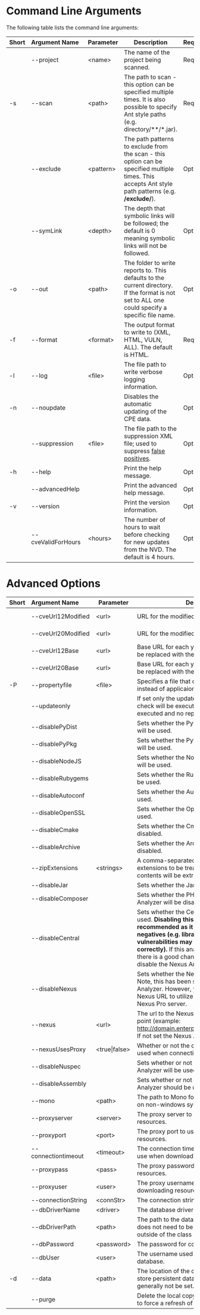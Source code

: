 Command Line Arguments
======================

The following table lists the command line arguments:

Short  | Argument&nbsp;Name&nbsp;&nbsp; | Parameter       | Description | Requirement
-------|-----------------------|-----------------|-------------|------------
       | \-\-project           | \<name\>        | The name of the project being scanned. | Required
 \-s   | \-\-scan              | \<path\>        | The path to scan \- this option can be specified multiple times. It is also possible to specify Ant style paths (e.g. directory/**/*.jar). | Required
       | \-\-exclude           | \<pattern\>     | The path patterns to exclude from the scan \- this option can be specified multiple times. This accepts Ant style path patterns (e.g. **/exclude/**). | Optional
       | \-\-symLink           | \<depth\>       | The depth that symbolic links will be followed; the default is 0 meaning symbolic links will not be followed. | Optional
 \-o   | \-\-out               | \<path\>        | The folder to write reports to. This defaults to the current directory. If the format is not set to ALL one could specify a specific file name. | Optional
 \-f   | \-\-format            | \<format\>      | The output format to write to (XML, HTML, VULN, ALL). The default is HTML. | Required
 \-l   | \-\-log               | \<file\>        | The file path to write verbose logging information. | Optional
 \-n   | \-\-noupdate          |                 | Disables the automatic updating of the CPE data. | Optional
       | \-\-suppression       | \<file\>        | The file path to the suppression XML file; used to suppress [false positives](../general/suppression.html). | Optional
 \-h   | \-\-help              |                 | Print the help message. | Optional
       | \-\-advancedHelp      |                 | Print the advanced help message. | Optional
 \-v   | \-\-version           |                 | Print the version information. | Optional
       | \-\-cveValidForHours  | \<hours\>       | The number of hours to wait before checking for new updates from the NVD. The default is 4 hours. | Optional


Advanced Options
================
Short  | Argument&nbsp;Name&nbsp;&nbsp;&nbsp;&nbsp;&nbsp;&nbsp;&nbsp; | Parameter | Description                                     | Default&nbsp;Value
-------|-----------------------|-----------------|----------------------------------------------------------------------------------|-------------------
       | \-\-cveUrl12Modified  | \<url\>         | URL for the modified CVE 1.2                                                     | http://nvd.nist.gov/download/nvdcve-modified.xml
       | \-\-cveUrl20Modified  | \<url\>         | URL for the modified CVE 2.0                                                     | http://static.nvd.nist.gov/feeds/xml/cve/nvdcve-2.0-modified.xml
       | \-\-cveUrl12Base      | \<url\>         | Base URL for each year's CVE 1.2, the %d will be replaced with the year          | http://nvd.nist.gov/download/nvdcve-%d.xml
       | \-\-cveUrl20Base      | \<url\>         | Base URL for each year's CVE 2.0, the %d will be replaced with the year          | http://static.nvd.nist.gov/feeds/xml/cve/nvdcve-2.0-%d.xml
 \-P   | \-\-propertyfile      | \<file\>        | Specifies a file that contains properties to use instead of applicaion defaults. | &nbsp;
       | \-\-updateonly        |                 | If set only the update phase of dependency-check will be executed; no scan will be executed and no report will be generated. | &nbsp;
       | \-\-disablePyDist     |                 | Sets whether the Python Distribution Analyzer will be used.                      | false
       | \-\-disablePyPkg      |                 | Sets whether the Python Package Analyzer will be used.                           | false
       | \-\-disableNodeJS     |                 | Sets whether the Node.js Package Analyzer will be used.                          | false
       | \-\-disableRubygems   |                 | Sets whether the Ruby Gemspec Analyzer will be used.                             | false
       | \-\-disableAutoconf   |                 | Sets whether the Autoconf Analyzer will be used.                                 | false
       | \-\-disableOpenSSL    |                 | Sets whether the OpenSSL Analyzer will be used.                                  | false
       | \-\-disableCmake      |                 | Sets whether the Cmake Analyzer will be disabled.                                | false
       | \-\-disableArchive    |                 | Sets whether the Archive Analyzer will be disabled.                              | false
       | \-\-zipExtensions     | \<strings\>     | A comma-separated list of additional file extensions to be treated like a ZIP file, the contents will be extracted and analyzed. | &nbsp;
       | \-\-disableJar        |                 | Sets whether the Jar Analyzer will be disabled.                                  | false
       | \-\-disableComposer   |                 | Sets whether the PHP Composer Lock File Analyzer will be disabled.               | false
       | \-\-disableCentral    |                 | Sets whether the Central Analyzer will be used. **Disabling this analyzer is not recommended as it could lead to false negatives (e.g. libraries that have vulnerabilities may not be reported correctly).** If this analyzer is being disabled there is a good chance you also want to disable the Nexus Analyzer. | false
       | \-\-disableNexus      |                 | Sets whether the Nexus Analyzer will be used. Note, this has been superceded by the Central Analyzer. However, you can configure the Nexus URL to utilize an internally hosted Nexus Pro server. | false
       | \-\-nexus             | \<url\>         | The url to the Nexus Server's web service end point (example: http://domain.enterprise/nexus/service/local/). If not set the Nexus Analyzer will be disabled. | &nbsp;
       | \-\-nexusUsesProxy    | \<true\|false\> | Whether or not the defined proxy should be used when connecting to Nexus.        | true
       | \-\-disableNuspec     |                 | Sets whether or not the .NET Nuget Nuspec Analyzer will be used.                 | false
       | \-\-disableAssembly   |                 | Sets whether or not the .NET Assembly Analyzer should be used.                   | false
       | \-\-mono              | \<path\>        | The path to Mono for .NET Assembly analysis on non-windows systems.              | &nbsp;
       | \-\-proxyserver       | \<server\>      | The proxy server to use when downloading resources.                              | &nbsp;
       | \-\-proxyport         | \<port\>        | The proxy port to use when downloading resources.                                | &nbsp;
       | \-\-connectiontimeout | \<timeout\>     | The connection timeout (in milliseconds) to use when downloading resources.      | &nbsp;
       | \-\-proxypass         | \<pass\>        | The proxy password to use when downloading resources.                            | &nbsp;
       | \-\-proxyuser         | \<user\>        | The proxy username to use when downloading resources.                            | &nbsp;
       | \-\-connectionString  | \<connStr\>     | The connection string to the database.                                           | &nbsp;
       | \-\-dbDriverName      | \<driver\>      | The database driver name.                                                        | &nbsp;
       | \-\-dbDriverPath      | \<path\>        | The path to the database driver; note, this does not need to be set unless the JAR is outside of the class path. | &nbsp;
       | \-\-dbPassword        | \<password\>    | The password for connecting to the database.                                     | &nbsp;
       | \-\-dbUser            | \<user\>        | The username used to connect to the database.                                    | &nbsp;
 \-d   | \-\-data              | \<path\>        | The location of the data directory used to store persistent data. This option should generally not be set. | &nbsp;
       | \-\-purge             |                 | Delete the local copy of the NVD. This is used to force a refresh of the data.   | &nbsp;